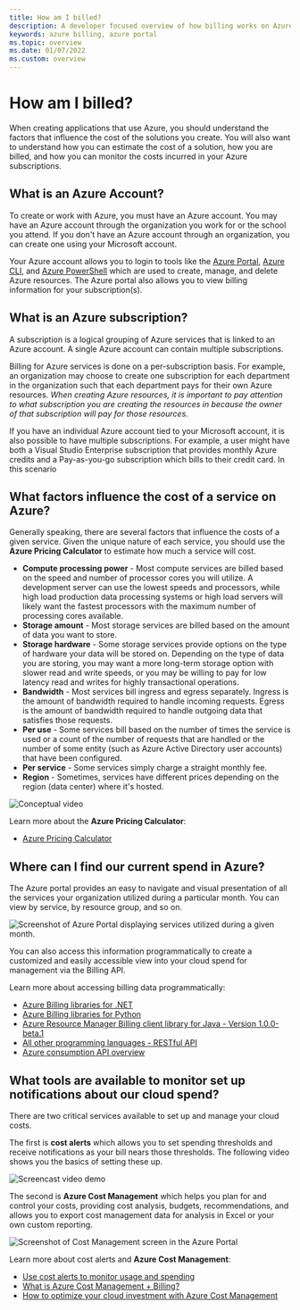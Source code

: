 ```yaml
---
title: How am I billed?
description: A developer focused overview of how billing works on Azure.
keywords: azure billing, azure portal
ms.topic: overview
ms.date: 01/07/2022
ms.custom: overview
---
```


# How am I billed?

When creating applications that use Azure, you should understand the factors that influence the cost of the solutions you create.  You will also want to understand how you can estimate the cost of a solution, how you are billed, and how you can monitor the costs incurred in your Azure subscriptions.

## What is an Azure Account?

To create or work with Azure, you must have an Azure account. You may have an Azure account through the organization you work for or the school you attend.  If you don't have an Azure account through an organization, you can create one using your Microsoft account.  

Your Azure account allows you to login to tools like the [Azure Portal](https://portal.azure.com/), [Azure CLI](/cli/azure/), and [Azure PowerShell](/powershell/azure) which are used to create, manage, and delete Azure resources.  The Azure portal also allows you to view billing information for your subscription(s).

## What is an Azure subscription?

A subscription is a logical grouping of Azure services that is linked to an Azure account. A single Azure account can contain multiple subscriptions.

Billing for Azure services is done on a per-subscription basis.  For example, an organization may choose to create one subscription for each department in the organization such that each department pays for their own Azure resources.  *When creating Azure resources, it is important to pay attention to what subscription you are creating the resources in because the owner of that subscription will pay for those resources.*  


If you have an individual Azure account tied to your Microsoft account, it is also possible to have multiple subscriptions.  For example, a user might have both a Visual Studio Enterprise subscription that provides monthly Azure credits and a Pay-as-you-go subscription which bills to their credit card.  In this scenario


## What factors influence the cost of a service on Azure?

Generally speaking, there are several factors that influence the costs of a given service.  Given the unique nature of each service, you should use the **Azure Pricing Calculator** to estimate how much a service will cost.

- **Compute processing power** - Most compute services are billed based on the speed and number of processor cores you will utilize.  A development server can use the lowest speeds and processors, while high load production data processing systems or high load servers will likely want the fastest processors with the maximum number of processing cores available.
- **Storage amount** - Most storage services are billed based on the amount of data you want to store.
- **Storage hardware** - Some storage services provide options on the type of hardware your data will be stored on.  Depending on the type of data you are storing, you may want a more long-term storage option with slower read and write speeds, or you may be willing to pay for low latency read and writes for highly transactional operations.
- **Bandwidth** - Most services bill ingress and egress separately.  Ingress is the amount of bandwidth required to handle incoming requests.  Egress is the amount of bandwidth required to handle outgoing data that satisfies those requests.
- **Per use** - Some services bill based on the number of times the service is used or a count of the number of requests that are handled or the number of some entity (such as Azure Active Directory user accounts) that have been configured.
- **Per service** - Some services simply charge a straight monthly fee.
- **Region** - Sometimes, services have different prices depending on the region (data center) where it's hosted.

![Conceptual video](https://via.placeholder.com/640x360?text=conceptual-video)

Learn more about the **Azure Pricing Calculator**:

- [Azure Pricing Calculator](https://azure.microsoft.com/pricing/calculator/)


## Where can I find our current spend in Azure?

The Azure portal provides an easy to navigate and visual presentation of all the services your organization utilized during a particular month.  You can view by service, by resource group, and so on.  

![Screenshot of Azure Portal displaying services utilized during a given month.](https://via.placeholder.com/600x400?text=Portal+Screenshot)

You can also access this information programmatically to create a customized and easily accessible view into your cloud spend for management via the Billing API.

Learn more about accessing billing data programmatically:

- [Azure Billing libraries for .NET](/dotnet/api/overview/azure/billing)
- [Azure Billing libraries for Python](/python/api/overview/azure/billing)
- [Azure Resource Manager Billing client library for Java - Version 1.0.0-beta.1](/java/api/overview/azure/resourcemanager-billing-readme)
- [All other programming languages - RESTful API](/rest/api/billing/)
- [Azure consumption API overview](/azure/cost-management-billing/manage/consumption-api-overview)


## What tools are available to monitor set up notifications about our cloud spend?

There are two critical services available to set up and manage your cloud costs.

The first is **cost alerts** which allows you to set spending thresholds and receive notifications as your bill nears those thresholds.  The following video shows you the basics of setting these up.

![Screencast video demo](https://via.placeholder.com/640x360?text=screencast-video-demo)

The second is **Azure Cost Management** which helps you plan for and control your costs, providing cost analysis, budgets, recommendations, and allows you to export cost management data for analysis in Excel or your own custom reporting.

![Screenshot of Cost Management screen in the Azure Portal](https://via.placeholder.com/600x400?text=azure+cost+management+Screenshot)

Learn more about cost alerts and **Azure Cost Management**:

- [Use cost alerts to monitor usage and spending](/azure/cost-management-billing/costs/cost-mgt-alerts-monitor-usage-spending)
- [What is Azure Cost Management + Billing?](/azure/cost-management-billing/cost-management-billing-overview)
- [How to optimize your cloud investment with Azure Cost Management](/azure/cost-management-billing/costs/cost-mgt-best-practices)